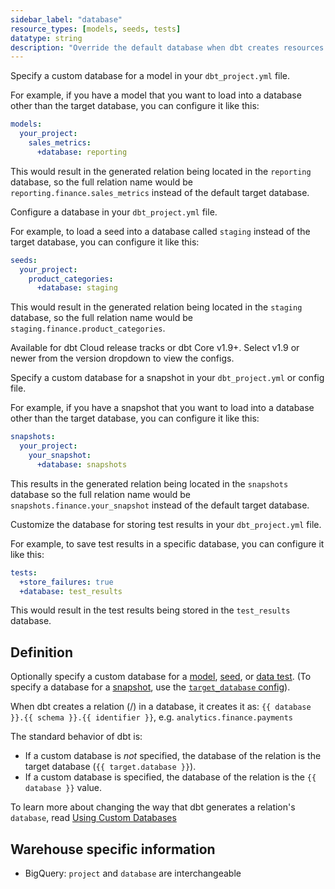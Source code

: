 ```yaml
---
sidebar_label: "database"
resource_types: [models, seeds, tests]
datatype: string
description: "Override the default database when dbt creates resources in your data platform."
---
```


<Tabs>
<TabItem value="model" label="Model">

Specify a custom database for a model in your `dbt_project.yml` file. 

For example, if you have a model that you want to load into a database other than the target database, you can configure it like this:

<File name='dbt_project.yml'>

```yml
models:
  your_project:
    sales_metrics:
      +database: reporting
```
</File>

This would result in the generated relation being located in the `reporting` database, so the full relation name would be `reporting.finance.sales_metrics` instead of the default target database.
</TabItem>

<TabItem value="seeds" label="Seeds">

Configure a database in your `dbt_project.yml` file. 

For example, to load a seed into a database called `staging` instead of the target database, you can configure it like this:

<File name='dbt_project.yml'>

```yml
seeds:
  your_project:
    product_categories:
      +database: staging
```

This would result in the generated relation being located in the `staging` database, so the full relation name would be `staging.finance.product_categories`.

</File>
</TabItem>

<TabItem value="snapshots" label="Snapshots">

<VersionBlock lastVersion="1.8">

Available for dbt Cloud release tracks or dbt Core v1.9+. Select v1.9 or newer from the version dropdown to view the configs.

</VersionBlock>

<VersionBlock firstVersion="1.9">

Specify a custom database for a snapshot in your `dbt_project.yml` or config file. 

For example, if you have a snapshot that you want to load into a database other than the target database, you can configure it like this:

<File name='dbt_project.yml'>

```yml
snapshots:
  your_project:
    your_snapshot:
      +database: snapshots
```
</File>

This results in the generated relation being located in the `snapshots` database so the full relation name would be `snapshots.finance.your_snapshot` instead of the default target database.

</VersionBlock>

</TabItem>



<TabItem value="test" label="Tests">

Customize the database for storing test results in your `dbt_project.yml` file.

For example, to save test results in a specific database, you can configure it like this:

<File name='dbt_project.yml'>

```yml
tests:
  +store_failures: true
  +database: test_results
```

This would result in the test results being stored in the `test_results` database.
</File>
</TabItem>
</Tabs>


## Definition

Optionally specify a custom database for a [model](/docs/build/sql-models), [seed](/docs/build/seeds), or [data test](/docs/build/data-tests). (To specify a database for a [snapshot](/docs/build/snapshots), use the [`target_database` config](/reference/resource-configs/target_database)).

When dbt creates a relation (<Term id="table" />/<Term id="view" />) in a database, it creates it as: `{{ database }}.{{ schema }}.{{ identifier }}`, e.g. `analytics.finance.payments`

The standard behavior of dbt is:
* If a custom database is _not_ specified, the database of the relation is the target database (`{{ target.database }}`).
* If a custom database is specified, the database of the relation is the `{{ database }}` value.

To learn more about changing the way that dbt generates a relation's `database`, read [Using Custom Databases](/docs/build/custom-databases)



## Warehouse specific information
* BigQuery: `project` and `database` are interchangeable

